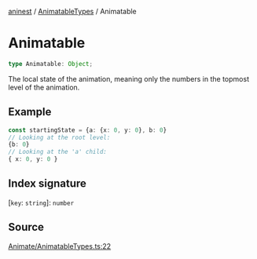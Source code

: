 [aninest](../../index.md) / [AnimatableTypes](../index.md) / Animatable

# Animatable

```ts
type Animatable: Object;
```

The local state of the animation, meaning only the numbers in the topmost 
level of the animation.

## Example

```ts
const startingState = {a: {x: 0, y: 0}, b: 0}
// Looking at the root level:
{b: 0}
// Looking at the 'a' child:
{ x: 0, y: 0 }
```

## Index signature

 \[`key`: `string`\]: `number`

## Source

[Animate/AnimatableTypes.ts:22](https://github.com/zphrs/aninest/blob/f1bf3a3/src/Animate/AnimatableTypes.ts#L22)
